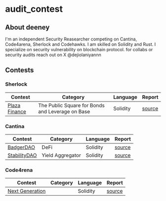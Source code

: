 # audit_contest

## About deeney
I'm an independent Security Reasearcher competing on Cantina, Code4arena, Sherlock and Codehawks. I am skilled on Solidity and Rust. I specialize on security vulnerability on blockchain protocol.
for collabs or security audits reach out on X @dejiolaniyannn

## Contests

### Sherlock
| Contest | Category | Language | Report |
| -------- | ------- |  -------- | --------
| [Plaza Finance](https://audits.sherlock.xyz/contests/682/report) | The Public Square for Bonds and Leverage on Base | Solidity | [source](contest/PlazaFinance.md) |

### Cantina
| Contest | Category | Language | Report |
| -------- | ------- |  -------- | -------- | 
| [BadgerDAO](https://cantina.xyz/competitions/f57ffb47-0ded-4f04-bcec-ecd7d47fad58) | DeFi | Solidity | [source](contest/BadgerDAO.md)|
| [StabilityDAO](https://cantina.xyz/competitions/e1c0be8d-0c3d-485a-a446-a582beb120b1) | Yield Aggregator  | Solidity | [source](contest/stability.md) |

### Code4rena
| Contest | Category | Language | Report |
| -------- | ------- |  -------- | -------- |
| [Next Generation](https://code4rena.com/audits/2025-01-next-generation) |  | Solidity | [source](contest/NextGeneration.md) |
